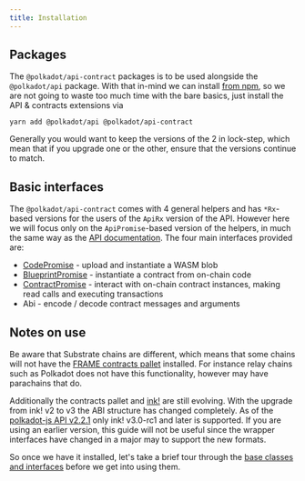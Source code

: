 ```yaml
---
title: Installation
---
```

## Packages
The `@polkadot/api-contract` packages is to be used alongside the `@polkadot/api` package. With that in-mind we can install [from npm](https://www.npmjs.com/package/@polkadot/api-contract), so we are not going to waste too much time with the bare basics, just install the API & contracts extensions via

`yarn add @polkadot/api @polkadot/api-contract`

Generally you would want to keep the versions of the 2 in lock-step, which mean that if you upgrade one or the other, ensure that the versions continue to match.

## Basic interfaces
The `@polkadot/api-contract` comes with 4 general helpers and has `*Rx`-based versions for the users of the `ApiRx` version of the API. However here we will focus only on the `ApiPromise`-based version of the helpers, in much the same way as the [API documentation](../../api/intro.md). 
The four main interfaces provided are:

- [CodePromise](code.md) - upload and instantiate a WASM blob
- [BlueprintPromise](blueprint.md) - instantiate a contract from on-chain code
- [ContractPromise](contract.read.md) -  interact with on-chain contract instances, making read calls and executing transactions 
- Abi - encode / decode contract messages and arguments

## Notes on use

Be aware that Substrate chains are different, which means that some chains will not have the [FRAME contracts pallet](https://docs.substrate.io/v3/runtime/frame) installed. For instance relay chains such as Polkadot does not have this functionality, however may have parachains that do.

Additionally the contracts pallet and [ink!](https://github.com/paritytech/ink) are still evolving. With the upgrade from ink! v2 to v3 the ABI structure has changed completely. As of the [polkadot-js API v2.2.1](https://github.com/polkadot-js/api/releases/tag/v2.2.1) only ink! v3.0-rc1 and later is supported. If you are using an earlier version, this guide will not be useful since the wrapper interfaces have changed in a major may to support the new formats.


So once we have it installed, let's take a brief tour through the [base classes and interfaces](basics.md) before we get into using them.
